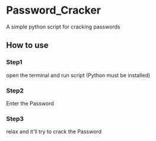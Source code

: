 # Password_Cracker

A simple python script for cracking passwords

## How to use

### Step1

open the terminal and run script (Python must be installed)

### Step2

Enter the Password

### Step3

relax and it'll try to crack the Password
